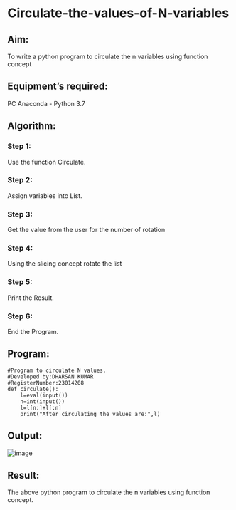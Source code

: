 # Circulate-the-values-of-N-variables
## Aim:
To write a python program to circulate the n variables using function concept
## Equipment’s required:
PC
Anaconda - Python 3.7
## Algorithm: 
### Step 1:
Use the function Circulate.
### Step 2:
Assign variables into List.
### Step 3: 
Get the value from the user for the number of rotation
### Step 4: 
Using the slicing concept rotate the list

### Step 5:
Print the Result.
### Step 6: 
End the Program.
## Program:
```
#Program to circulate N values.
#Developed by:DHARSAN KUMAR
#RegisterNumber:23014208
def circulate():
    l=eval(input())
    n=int(input())
    l=l[n:]+l[:n]
    print("After circulating the values are:",l)
```
## Output:
![image](https://github.com/DHARSAN23014208/Circulate-the-values-of-N-variables/assets/149365413/d80879fd-566a-4edb-8142-8edbda939586)

## Result:
The above python program to circulate the n variables using function concept. 
